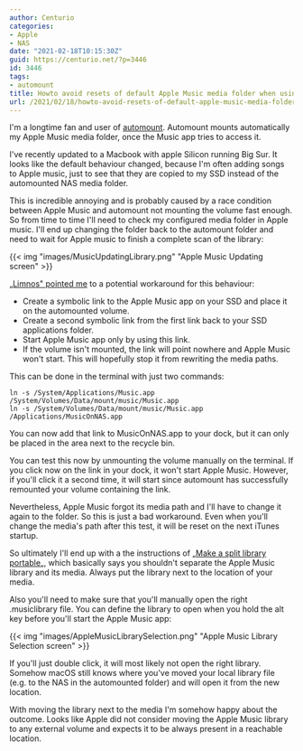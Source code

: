 ```yaml
---
author: Centurio
categories:
- Apple
- NAS
date: "2021-02-18T10:15:30Z"
guid: https://centurio.net/?p=3446
id: 3446
tags:
- automount
title: Howto avoid resets of default Apple Music media folder when using a NAS
url: /2021/02/18/howto-avoid-resets-of-default-apple-music-media-folder-when-using-a-nas/
---
```

I'm a longtime fan and user of [automount](https://centurio.net/2016/03/16/automount-network-shares-on-mac-os-for-use-in-itunes/). Automount mounts automatically my Apple Music media folder, once the Music app tries to access it.

I've recently updated to a Macbook with apple Silicon running Big Sur. It looks like the default behaviour changed, because I'm often adding songs to Apple music, just to see that they are copied to my SSD instead of the automounted NAS media folder.

This is incredible annoying and is probably caused by a race condition between Apple Music and automount not mounting the volume fast enough. So from time to time I'll need to check my configured media folder in Apple music. I'll end up changing the folder back to the automount folder and need to wait for Apple music to finish a complete scan of the library:

{{< img "images/MusicUpdatingLibrary.png" "Apple Music Updating screen" >}}

[&#8222;Limnos" pointed me](https://discussions.apple.com/thread/252216475) to a potential workaround for this behaviour:

  * Create a symbolic link to the Apple Music app on your SSD and place it on the automounted volume.
  * Create a second symbolic link from the first link back to your SSD applications folder.
  * Start Apple Music app only by using this link.
  * If the volume isn't mounted, the link will point nowhere and Apple Music won't start. This will hopefully stop it from rewriting the media paths.

This can be done in the terminal with just two commands:

```
ln -s /System/Applications/Music.app /System/Volumes/Data/mount/music/Music.app
ln -s /System/Volumes/Data/mount/music/Music.app /Applications/MusicOnNAS.app
```

You can now add that link to MusicOnNAS.app to your dock, but it can only be placed in the area next to the recycle bin.

You can test this now by unmounting the volume manually on the terminal. If you click now on the link in your dock, it won't start Apple Music. However, if you'll click it a second time, it will start since automount has successfully remounted your volume containing the link.

Nevertheless, Apple Music forgot its media path and I'll have to change it again to the folder. So this is just a bad workaround. Even when you'll change the media's path after this test, it will be reset on the next iTunes startup.

So ultimately I'll end up with a the instructions of &#8222;[Make a split library portable](https://discussions.apple.com/docs/DOC-7392)&#8222;, which basically says you shouldn't separate the Apple Music library and its media. Always put the library next to the location of your media.

Also you'll need to make sure that you'll manually open the right .musiclibrary file. You can define the library to open when you hold the alt key before you'll start the Apple Music app:

{{< img "images/AppleMusicLibrarySelection.png" "Apple Music Library Selection screen" >}}

If you'll just double click, it will most likely not open the right library. Somehow macOS still knows where you've moved your local library file (e.g. to the NAS in the automounted folder) and will open it from the new location.

With moving the library next to the media I'm somehow happy about the outcome. Looks like Apple did not consider moving the Apple Music library to any external volume and expects it to be always present in a reachable location.